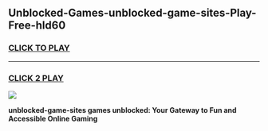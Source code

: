 
## Unblocked-Games-unblocked-game-sites-Play-Free-hld60
<h3>
<a href="https://premium76.site?title=unblocked-game-sites&ref=23A">CLICK TO PLAY</a></h3>
<hr>

<h3>
<a href="https://premium76.site?title=unblocked-game-sites&ref=23A">CLICK 2 PLAY</a>
  
</h3>

<a href="https://premium76.site?title=unblocked-game-sites&ref=23A"><img src="https://clearcache.store/games.png"></a>


**unblocked-game-sites games unblocked: Your Gateway to Fun and Accessible Online Gaming**

